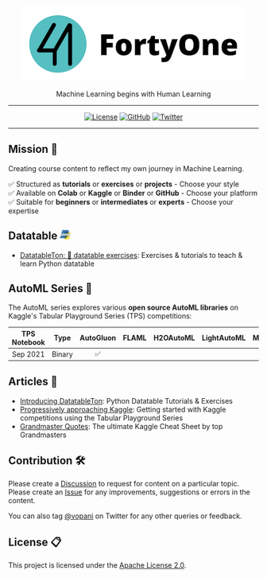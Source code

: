 <div align='center'>

<img src='images/logo_name_light_450_x_150.png'>
<br>

Machine Learning begins with Human Learning

---

[![License](https://img.shields.io/badge/license-Apache%202.0-blue.svg?logo=apache)](https://github.com/vopani/fortyone/blob/master/LICENSE)
[![GitHub](https://img.shields.io/github/stars/vopani/fortyone?color=yellowgreen&logo=github)](https://github.com/vopani/fortyone)
[![Twitter](https://img.shields.io/twitter/follow/vopani)](https://twitter.com/vopani)

---

</div>

## Mission 🚀
Creating course content to reflect my own journey in Machine Learning.

✅ Structured as **tutorials** or **exercises** or **projects** - Choose your style   
✅ Available on **Colab** or **Kaggle** or **Binder** or **GitHub** - Choose your platform   
✅ Suitable for **beginners** or **intermediates** or **experts** - Choose your expertise

<h2>Datatable <img src="https://raw.githubusercontent.com/h2oai/datatable/main/docs/_static/py_datatable_logo.png" width="22px"></img></h2>

* [DatatableTon: 💯 datatable exercises](https://github.com/vopani/datatableton): Exercises & tutorials to teach & learn Python datatable

## AutoML Series 🤖
The AutoML series explores various **open source AutoML libraries** on Kaggle's Tabular Playground Series (TPS) competitions:

| TPS Notebook | Type | AutoGluon | FLAML | H2OAutoML | LightAutoML | MLJAR | TPOT |
| :----------: | :--: | :-------: | :---: | :-------: | :---------: | :---: | :--: |
| Sep 2021 | Binary | ✅ |

## Articles 📖

* [Introducing DatatableTon](https://towardsdatascience.com/introducing-datatableton-python-datatable-tutorials-exercises-a0887f4323b0): Python Datatable Tutorials & Exercises
* [Progressively approaching Kaggle](https://towardsdatascience.com/progressively-approaching-kaggle-f58db71a42a9): Getting started with Kaggle competitions using the Tabular Playground Series
* [Grandmaster Quotes](https://github.com/vopani/datasciencenightly/tree/main/kaggle/kgm_quotes): The ultimate Kaggle Cheat Sheet by top Grandmasters

## Contribution 🛠️
Please create a [Discussion](https://github.com/vopani/fortyone/discussions/categories/topics) to request for content on a particular topic.   
Please create an [Issue](https://github.com/vopani/fortyone/issues) for any improvements, suggestions or errors in the content.

You can also tag [@vopani](https://twitter.com/vopani) on Twitter for any other queries or feedback.

## License 📋
This project is licensed under the [Apache License 2.0](https://github.com/vopani/fortyone/blob/main/LICENSE).
